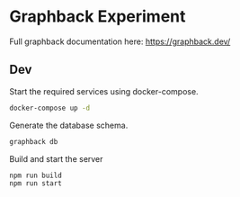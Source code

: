 # Graphback Experiment

Full graphback documentation here: https://graphback.dev/

## Dev

Start the required services using docker-compose.

```bash
docker-compose up -d
```

Generate the database schema.

```bash
graphback db
```

Build and start the server

```bash
npm run build
npm run start
```
